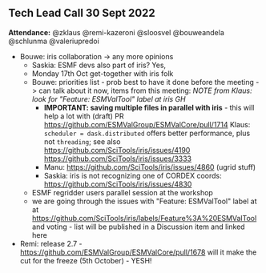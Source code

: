 ## Tech Lead Call 30 Sept 2022

**Attendance:** @zklaus @remi-kazeroni @sloosvel @bouweandela @schlunma @valeriupredoi

- Bouwe: iris collaboration -> any more opinions
  - Saskia: ESMF devs also part of iris? Yes,
  - Monday 17th Oct get-together with iris folk
  - Bouwe: priorities list - prob best to have it done before the meeting
    -> can talk about it now, items from this meeting:
    *NOTE from Klaus: look for "Feature: ESMValTool" label at iris GH*
    - **IMPORTANT: saving multiple files in parallel with iris** - this will help a lot with (draft) PR https://github.com/ESMValGroup/ESMValCore/pull/1714
      Klaus: `scheduler = dask.distributed` offers better performance, plus not `threading`; see also https://github.com/SciTools/iris/issues/4190 https://github.com/SciTools/iris/issues/3333
    - Manu: https://github.com/SciTools/iris/issues/4860 (ugrid stuff)
    - Saskia: iris is not recognizing one of CORDEX coords: https://github.com/SciTools/iris/issues/4830
  - ESMF regridder users parallel session at the workshop
  - we are going through the issues with "Feature: ESMValTool" label at at https://github.com/SciTools/iris/labels/Feature%3A%20ESMValTool
    and voting - list will be published in a Discussion item and linked here
- Remi: release 2.7 - https://github.com/ESMValGroup/ESMValCore/pull/1678 will it make the cut for the freeze (5th October) - YESH!
